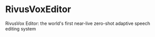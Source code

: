 # RivusVoxEditor
RivusVox Editor: the world's first near-live zero-shot adaptive speech editing system
